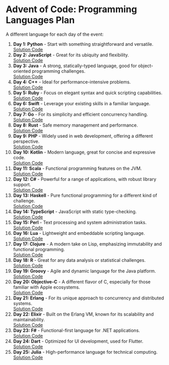 # Advent of Code: Programming Languages Plan

A different language for each day of the event:

1. **Day 1: Python** - Start with something straightforward and versatile.  
   [Solution Code](https://github.com/severeduck/adventofcode/blob/main/tasks/day1/solution.py)
2. **Day 2: JavaScript** - Great for its ubiquity and flexibility.  
   [Solution Code](https://github.com/severeduck/adventofcode/blob/main/tasks/day2/solution.js)
3. **Day 3: Java** - A strong, statically-typed language, good for object-oriented programming challenges.  
   [Solution Code](https://github.com/severeduck/adventofcode/blob/main/tasks/day3/solution.java)
4. **Day 4: C++** - Ideal for performance-intensive problems.  
   [Solution Code](https://github.com/severeduck/adventofcode/blob/main/tasks/day4/solution.cpp)
5. **Day 5: Ruby** - Focus on elegant syntax and quick scripting capabilities.  
   [Solution Code](https://github.com/severeduck/adventofcode/blob/main/tasks/day5/solution.rb)
6. **Day 6: Swift** - Leverage your existing skills in a familiar language.  
   [Solution Code](https://github.com/severeduck/adventofcode/blob/main/tasks/day6/solution.swift)
7. **Day 7: Go** - For its simplicity and efficient concurrency handling.  
   [Solution Code](https://github.com/severeduck/adventofcode/blob/main/tasks/day7/solution.go)
8. **Day 8: Rust** - Safe memory management and performance.  
   [Solution Code](https://github.com/severeduck/adventofcode/blob/main/tasks/day8/solution.rs)
9. **Day 9: PHP** - Widely used in web development, offering a different perspective.  
   [Solution Code](https://github.com/severeduck/adventofcode/blob/main/tasks/day9/solution.php)
10. **Day 10: Kotlin** - Modern language, great for concise and expressive code.  
    [Solution Code](https://github.com/severeduck/adventofcode/blob/main/tasks/day10/solution.kt)
11. **Day 11: Scala** - Functional programming features on the JVM.  
    [Solution Code](https://github.com/severeduck/adventofcode/blob/main/tasks/day11/solution.scala)
12. **Day 12: C#** - Powerful for a range of applications, with robust library support.  
    [Solution Code](https://github.com/severeduck/adventofcode/blob/main/tasks/day12/solution.cs)
13. **Day 13: Haskell** - Pure functional programming for a different kind of challenge.  
    [Solution Code](https://github.com/severeduck/adventofcode/blob/main/tasks/day13/solution.hs)
14. **Day 14: TypeScript** - JavaScript with static type-checking.  
    [Solution Code](https://github.com/severeduck/adventofcode/blob/main/tasks/day14/solution.ts)
15. **Day 15: Perl** - Text processing and system administration tasks.  
    [Solution Code](https://github.com/severeduck/adventofcode/blob/main/tasks/day15/solution.pl)
16. **Day 16: Lua** - Lightweight and embeddable scripting language.  
    [Solution Code](https://github.com/severeduck/adventofcode/blob/main/tasks/day16/solution.lua)
17. **Day 17: Clojure** - A modern take on Lisp, emphasizing immutability and functional programming.  
    [Solution Code](https://github.com/severeduck/adventofcode/blob/main/tasks/day17/solution.clj)
18. **Day 18: R** - Great for any data analysis or statistical challenges.  
    [Solution Code](https://github.com/severeduck/adventofcode/blob/main/tasks/day18/solution.r)
19. **Day 19: Groovy** - Agile and dynamic language for the Java platform.  
    [Solution Code](https://github.com/severeduck/adventofcode/blob/main/tasks/day19/solution.groovy)
20. **Day 20: Objective-C** - A different flavor of C, especially for those familiar with Apple ecosystems.  
    [Solution Code](https://github.com/severeduck/adventofcode/blob/main/tasks/day20/solution.m)
21. **Day 21: Erlang** - For its unique approach to concurrency and distributed systems.  
    [Solution Code](https://github.com/severeduck/adventofcode/blob/main/tasks/day21/solution.erl)
22. **Day 22: Elixir** - Built on the Erlang VM, known for its scalability and maintainability.  
    [Solution Code](https://github.com/severeduck/adventofcode/blob/main/tasks/day22/solution.ex)
23. **Day 23: F#** - Functional-first language for .NET applications.  
    [Solution Code](https://github.com/severeduck/adventofcode/blob/main/tasks/day23/solution.fs)
24. **Day 24: Dart** - Optimized for UI development, used for Flutter.  
    [Solution Code](https://github.com/severeduck/adventofcode/blob/main/tasks/day24/solution.dart)
25. **Day 25: Julia** - High-performance language for technical computing.  
    [Solution Code](https://github.com/severeduck/adventofcode/blob/main/tasks/day25/solution.jl)
